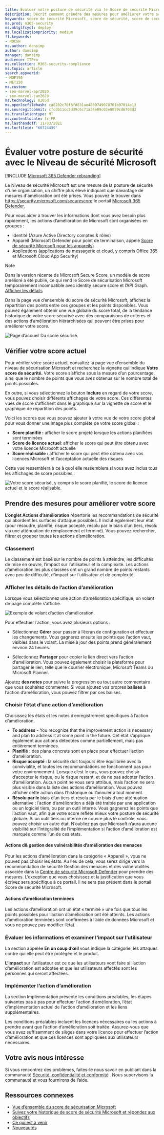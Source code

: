 ```yaml
---
title: Évaluer votre posture de sécurité via le Score de sécurité Microsoft
description: Décrit comment prendre des mesures pour améliorer votre score de sécurité Microsoft dans le portail Microsoft 365 Defender microsoft.
keywords: score de sécurité Microsoft, score de sécurité, score de sécurité Office 365, score de sécurité Microsoft, Microsoft 365 Defender portail, actions d’amélioration
ms.prod: m365-security
ms.mktglfcycl: deploy
ms.localizationpriority: medium
f1.keywords:
- NOCSH
ms.author: dansimp
author: dansimp
manager: dansimp
audience: ITPro
ms.collection: M365-security-compliance
ms.topic: article
search.appverid:
- MOE150
- MET150
ms.custom:
- seo-marvel-apr2020
- seo-marvel-jun2020
ms.technology: m365d
ms.openlocfilehash: ca8282c70f6fd831ae4859749078701b97014e13
ms.sourcegitcommit: cfcdb11cc5d39c6c71a34e09c03e8859cd6708d3
ms.translationtype: MT
ms.contentlocale: fr-FR
ms.lasthandoff: 11/03/2021
ms.locfileid: "60724439"
---
```

# <a name="assess-your-security-posture-with-microsoft-secure-score"></a>Évaluer votre posture de sécurité avec le Niveau de sécurité Microsoft

[!INCLUDE [Microsoft 365 Defender rebranding](../includes/microsoft-defender.md)]

Le Niveau de sécurité Microsoft est une mesure de la posture de sécurité d'une organisation, un chiffre plus élevé indiquant que davantage de mesures d'amélioration ont été prises. Vous pouvez le trouver dans https://security.microsoft.com/securescore le portail [Microsoft 365 Defender.](microsoft-365-defender.md)

Pour vous aider à trouver les informations dont vous avez besoin plus rapidement, les actions d’amélioration de Microsoft sont organisées en groupes :

- Identité (Azure Active Directory comptes & rôles)
- Appareil (Microsoft Defender pour point de terminaison, appelé [Score de sécurité Microsoft pour les appareils)](/windows/security/threat-protection/microsoft-defender-atp/tvm-microsoft-secure-score-devices)
- Applications (applications de messagerie et cloud, y compris Office 365 et Microsoft Cloud App Security)

>[!NOTE]
>Dans la version récente de Microsoft Secure Score, un modèle de score amélioré a été publié, ce qui rend le Score de sécurisation Microsoft temporairement incompatible avec identity secure score et l’API Graph. [Afficher les détails](microsoft-secure-score-whats-new.md)

Dans la page vue d’ensemble du score de sécurité Microsoft, affichez la répartition des points entre ces groupes et les points disponibles. Vous pouvez également obtenir une vue globale du score total, de la tendance historique de votre score sécurisé avec des comparaisons de critères et des actions d’amélioration hiérarchisées qui peuvent être prises pour améliorer votre score.

![Page d’accueil Du score sécurisé.](../../media/secure-score/secure-score-home-page.png)

## <a name="check-your-current-score"></a>Vérifier votre score actuel

Pour vérifier votre score actuel, consultez la page vue d’ensemble du niveau de sécurisation Microsoft et recherchez la vignette qui indique **Votre score de sécurité.** Votre score s’affiche sous la mesure d’un pourcentage, ainsi que le nombre de points que vous avez obtenus sur le nombre total de points possibles.

En outre, si vous sélectionnez le bouton **Inclure** en regard de votre score, vous pouvez choisir différents affichages de votre score. Ces différentes vues de score s’affichent dans le graphique sur la vignette de score et le graphique de répartition des points.

Voici les scores que vous pouvez ajouter à votre vue de votre score global pour vous donner une image plus complète de votre score global :

- **Score planifié :** afficher le score projeté lorsque les actions planifiées sont terminées
- **Score de licence actuel**: afficher le score qui peut être obtenu avec votre licence Microsoft actuelle
- **Score réalisable :** afficher le score qui peut être obtenu avec vos licences Microsoft et l’acceptation actuelle des risques

Cette vue ressemblera à ce à quoi elle ressemblera si vous avez inclus tous les affichages de score possibles :

![Votre score sécurisé, y compris le score planifié, le score de licence actuel et le score réalisable.](../../media/secure-score/secure-score-achievable.png)

## <a name="take-action-to-improve-your-score"></a>Prendre des mesures pour améliorer votre score

**L’onglet Actions d’amélioration** répertorie les recommandations de sécurité qui abordent les surfaces d’attaque possibles. Il inclut également leur état (pour résoudre, planifié, risque accepté, résolu par le biais d’un tiers, résolu via une atténuation de remplacement et terminé). Vous pouvez rechercher, filtrer et grouper toutes les actions d’amélioration.  

### <a name="ranking"></a>Classement

Le classement est basé sur le nombre de points à atteindre, les difficultés de mise en œuvre, l’impact sur l’utilisateur et la complexité. Les actions d’amélioration les plus classées ont un grand nombre de points restants avec peu de difficulté, d’impact sur l’utilisateur et de complexité.

### <a name="view-improvement-action-details"></a>Afficher les détails de l’action d’amélioration

Lorsque vous sélectionnez une action d’amélioration spécifique, un volant de page complète s’affiche.  

![Exemple de volant d’action d’amélioration.](../../media/secure-score/secure-score-improvement-action-details.png)

Pour effectuer l’action, vous avez plusieurs options :

- Sélectionnez **Gérer** pour passer à l’écran de configuration et effectuer les changements. Vous gagnerez ensuite les points que l’action vaut, visibles dans le volant. La mise à jour des points prend généralement environ 24 heures.

- Sélectionnez **Partager** pour copier le lien direct vers l’action d’amélioration. Vous pouvez également choisir la plateforme pour partager le lien, telle que le courrier électronique, Microsoft Teams ou Microsoft Planner.

Ajoutez **des notes** pour suivre la progression ou tout autre commentaire que vous souhaitez commenter. Si vous ajoutez vos propres **balises à** l’action d’amélioration, vous pouvez filtrer par ces balises.

### <a name="choose-an-improvement-action-status"></a>Choisir l’état d’une action d’amélioration

Choisissez les états et les notes d’enregistrement spécifiques à l’action d’amélioration.

- **To address** - You recognize that the improvement action is necessary and plan to address it at some point in the future. Cet état s’applique également aux actions détectées comme partiellement, mais pas entièrement terminées.
- **Planifié** : des plans concrets sont en place pour effectuer l’action d’amélioration.
- **Risque accepté :** la sécurité doit toujours être équilibrée avec la convivialité, et toutes les recommandations ne fonctionnent pas pour votre environnement. Lorsque c’est le cas, vous pouvez choisir d’accepter le risque, ou le risque restant, et de ne pas adopter l’action d’amélioration. Aucun point ne vous sera attribué, mais l’action ne sera plus visible dans la liste des actions d’amélioration. Vous pouvez afficher cette action dans l’historique ou l’annuler à tout moment.
- **Résolu par le**  biais d’un tiers et résolu par le biais d’une atténuation alternative : l’action d’amélioration a déjà été traitée par une application ou un logiciel tiers, ou par un outil interne. Vous gagnerez les points que l’action vaut, afin que votre score reflète mieux votre posture de sécurité globale. Si un outil tiers ou interne ne couvre plus le contrôle, vous pouvez choisir un autre état. N’oubliez pas que Microsoft n’aura aucune visibilité sur l’intégralité de l’implémentation si l’action d’amélioration est marquée comme l’un de ces états.

#### <a name="threat--vulnerability-management-improvement-actions"></a>Actions d& gestion des vulnérabilités d’amélioration des menaces

Pour les actions d’amélioration dans la catégorie « Appareil », vous ne pouvez pas choisir les états. Au lieu de cela, vous [](/windows/security/threat-protection/microsoft-defender-atp/tvm-security-recommendation) serez dirigé vers la recommandation de sécurité Gestion des menaces et des vulnérabilités associée dans la [Centre de sécurité Microsoft Defender](/windows/security/threat-protection/microsoft-defender-atp/use) pour prendre des mesures. L’exception que vous choisissez et la justification que vous écrivez sera spécifique à ce portail. Il ne sera pas présent dans le portail Score de sécurité Microsoft.

#### <a name="completed-improvement-actions"></a>Actions d’amélioration terminées

Les actions d’amélioration ont un état « terminé » une fois que tous les points possibles pour l’action d’amélioration ont été atteints. Les actions d’amélioration terminées sont confirmées à l’aide de données Microsoft et vous ne pouvez pas modifier l’état.

### <a name="assess-information-and-review-user-impact"></a>Évaluer les informations et examiner l’impact sur l’utilisateur

La section appelée **En un coup d’œil** vous indique la catégorie, les attaques contre qui elle peut être protégée et le produit.

**L’impact** sur l’utilisateur est ce que les  utilisateurs vont faire si l’action d’amélioration est adoptée et que les utilisateurs affectés sont les personnes qui seront affectées.

### <a name="implement-the-improvement-action"></a>Implémenter l’action d’amélioration

La  section Implémentation présente les conditions préalables, les étapes suivantes pas à pas pour effectuer l’action d’amélioration, l’état d’implémentation actuel de l’action d’amélioration et les liens supplémentaires.

Les conditions préalables incluent les licences nécessaires ou les actions à prendre avant que l’action d’amélioration soit traitée. Assurez-vous que vous avez suffisamment de sièges dans votre licence pour effectuer l’action d’amélioration et que ces licences sont appliquées aux utilisateurs nécessaires.  

## <a name="we-want-to-hear-from-you"></a>Votre avis nous intéresse

Si vous rencontrez des problèmes, faites-le nous savoir en publiant dans la communauté [Sécurité, confidentialité et conformité](https://techcommunity.microsoft.com/t5/Security-Privacy-Compliance/bd-p/security_privacy) . Nous supervisons la communauté et vous fournirons de l’aide.

## <a name="related-resources"></a>Ressources connexes

- [Vue d’ensemble du score de sécurisation Microsoft](microsoft-secure-score.md)
- [Suivez votre historique de score de sécurité Microsoft et répondez aux objectifs](microsoft-secure-score-history-metrics-trends.md)
- [Ce qui est à venir](microsoft-secure-score-whats-coming.md)
- [Nouveautés](microsoft-secure-score-whats-new.md)
